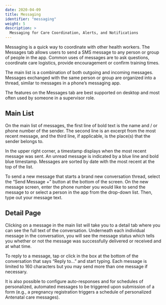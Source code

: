 ```yaml
---
date: 2020-04-09
title: Messaging
identifier: "messaging"
weight: 5
description: >
  Messaging for Care Coordination, Alerts, and Notifications
---
```


Messaging is a quick way to coordinate with other health workers. The Messages tab allows users to send a SMS message to any person or group of people in the app. Common uses of messages are to ask questions, coordinate care logistics, provide encouragement or confirm training times.

The main list is a combination of both outgoing and incoming messages. Messages exchanged with the same person or group are organized into a thread, similar to messages in a phone’s messaging app. 

The features on the Messages tab are best supported on desktop and most often used by someone in a supervisor role.

## Main List

On the main list of messages, the first line of bold text is the name and / or phone number of the sender. The second line is an excerpt from the most recent message, and the third line, if applicable, is the place(s) that the sender belongs to. 

In the upper right corner, a timestamp displays when the most recent message was sent. An unread message is indicated by a blue line and bold blue timestamp. Messages are sorted by date with the most recent at the top of the list.

To send a new message that starts a brand new conversation thread, select the “Send Message +” button at the bottom of the screen. On the new message screen, enter the phone number you would like to send the message to or select a person in the app from the drop-down list. Then, type out your message text.

## Detail Page

Clicking on a message in the main list will take you to a detail tab where you can see the full text of the conversation. Underneath each individual message in the conversation, you will see the message status which tells you whether or not the message was successfully delivered or received and at what time.

To reply to a message, tap or click in the box at the bottom of the conversation that says “Reply to…” and start typing. Each message is limited to 160 characters but you may send more than one message if necessary.

It is also possible to configure auto-responses and for schedules of personalized, automated messages to be triggered upon submission of a form (e.g., a pregnancy registration triggers a schedule of personalized Antenatal care messages).

